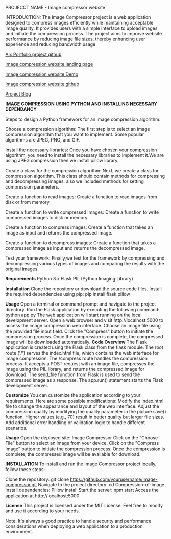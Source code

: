 PROJECCT NAME - Image compressor website

INTRODUCTION:
The Image Compressor project is a web application designed to compress images efficiently while maintaining acceptable image quality. It provides users with a simple interface to upload images and initiate the compression process. The project aims to improve website performance by reducing image file sizes, thereby enhancing user experience and reducing bandwidth usage


[Alx Portfolio project github](https://github.com/Newyby/Alx-Portfolio-project.git)

[Image compression website landing page](https://newyby.github.io/Alx-test-project/)

[Image compression website Demo](http://127.0.0.1:5000)     

[Image compression website github](https://github.com/Newyby/Compression-of-image.git)

[Project Blog](https://medium.com/@officialraydata/the-purpose-of-my-project-is-to-develop-an-image-compression-website-that-offers-users-a-simple-and-e2f0efe560bf)











**IMAGE COMPRESSION USING PYTHON AND INSTALLING NECESSARY DEPENDANCY**

Steps to design a Python framework for an image compression algorithm:

Choose a compression algorithm: The first step is to select an image compression algorithm that you want to implement. Some popular algorithms are JPEG, PNG, and GIF.

Install the necessary libraries: Once you have chosen your compression algorithm, you need to install the necessary libraries to implement it.We are using JPEG compression then we install pillow library.

Create a class for the compression algorithm: Next, we create a class for compression algorithm. This class should contain methods for compressing and decompressing images, also we included methods for setting compression parameters.

Create a function to read images: Create a function to read images from disk or from memory.

Create a function to write compressed images: Create a function to write compressed images to disk or memory.

Create a function to compress images: Create a function that takes an image as input and returns the compressed image.

Create a function to decompress images: Create a function that takes a compressed image as input and returns the decompressed image.

Test your framework: Finally,we test for the framework by compressing and decompressing various types of images and comparing the results with the original images.


**Requirements**
Python 3.x                                                                  Flask
PIL (Python Imaging Library)

**Installation**                                                            Clone the repository or download the source code files.
Install the required dependencies using pip:
pip install flask pillow                                                    

**Usage**
Open a terminal or command prompt and navigate to the project directory.
Run the Flask application by executing the following command:
python app.py
The web application will start running on the local development server.     Open a web browser and visit http://localhost:5000 to access the image compression web interface.
Choose an image file using the provided file input field.
Click the "Compress" button to initiate the compression process.
Once the compression is complete, the compressed image will be downloaded automatically.
                                                                            **Code Overview**                                                           The Flask application is created using the Flask class from the flask module.
The root route ('/') serves the index.html file, which contains the web interface for image compression.
The /compress route handles the compression process. It accepts a POST request with an image file, compresses the image using the PIL library, and returns the compressed image for download.
The send_file function from Flask is used to send the compressed image as a response.
The app.run() statement starts the Flask development server.

**Customize**
You can customize the application according to your requirements. Here are some possible modifications:
Modify the index.html file to change the appearance and layout of the web interface.
Adjust the compression quality by modifying the quality parameter in the picture.save() function. Higher values (e.g., 70) result in better quality but larger file sizes.
Add additional error handling or validation logic to handle different scenarios.

**Usage**
Open the deployed site: Image Compressor
Click on the "Choose File" button to select an image from your device.
Click on the "Compress Image" button to initiate the compression process.
Once the compression is complete, the compressed image will be available for download.

**INSTALLATION**
To install and run the Image Compressor project locally, follow these steps:

Clone the repository: git clone https://github.com/yourusername/image-compressor.git
Navigate to the project directory: cd Compression-of-image
Install dependencies: Pillow install
Start the server: npm start
Access the application at http://localhost:5000

**License**
This project is licensed under the MIT License. Feel free to modify and use it according to your needs.

Note: It's always a good practice to handle security and performance considerations when deploying a web application to a production environment.
